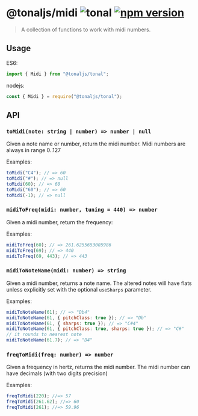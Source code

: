 # @tonaljs/midi ![tonal](https://img.shields.io/badge/@tonaljs-midi-yellow.svg?style=flat-square) [![npm version](https://img.shields.io/npm/v/@tonaljs/midi.svg?style=flat-square)](https://www.npmjs.com/package/@tonaljs/midi)

> A collection of functions to work with midi numbers.

## Usage

ES6:

```js
import { Midi } from "@tonaljs/tonal";
```

nodejs:

```js
const { Midi } = require("@tonaljs/tonal");
```

## API

### `toMidi(note: string | number) => number | null`

Given a note name or number, return the midi number. Midi numbers are always in range 0..127

Examples:

```js
toMidi("C4"); // => 60
toMidi("#"); // => null
toMidi(60); // => 60
toMidi("60"); // => 60
toMidi(-1); // => null
```

### `midiToFreq(midi: number, tuning = 440) => number`

Given a midi number, return the frequency:

Examples:

```js
midiToFreq(60); // => 261.6255653005986
midiToFreq(69); // => 440
midiToFreq(69, 443); // => 443
```

### `midiToNoteName(midi: number) => string`

Given a midi number, returns a note name. The altered notes will have flats unless explicitly set with the optional `useSharps` parameter.

Examples:

```js
midiToNoteName(61); // => "Db4"
midiToNoteName(61, { pitchClass: true }); // => "Db"
midiToNoteName(61, { sharps: true }); // => "C#4"
midiToNoteName(61, { pitchClass: true, sharps: true }); // => "C#"
// it rounds to nearest note
midiToNoteName(61.7); // => "D4"
```

### `freqToMidi(freq: number) => number`

Given a frequency in hertz, returns the midi number. The midi number can have decimals (with two digits precision)

Examples:

```js
freqToMidi(220); //=> 57
freqToMidi(261.62); //=> 60
freqToMidi(261); //=> 59.96
```
